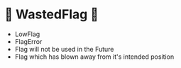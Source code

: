 # 👣 WastedFlag 👣

- LowFlag
- FlagError
- Flag will not be used in the Future
- Flag which has blown away from it's intended position

<!-- @include: /../Placeholder_RouteProfile.md -->